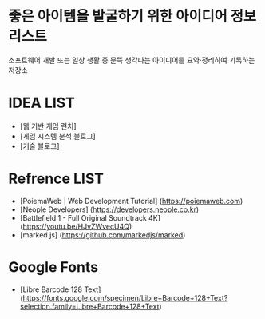 좋은 아이템을 발굴하기 위한 아이디어 정보 리스트
================================================
소프트웨어 개발 또는 일상 생활 중 문뜩 생각나는 아이디어를 요약·정리하여 기록하는 저장소

# IDEA LIST
* [웹 기반 게임 런처]
* [게임 시스템 분석 블로그]
* [기술 블로그]

# Refrence LIST
* [PoiemaWeb | Web Development Tutorial] (https://poiemaweb.com)
* [Neople Developers] (https://developers.neople.co.kr)
* [Battlefield 1 - Full Original Soundtrack 4K] (https://youtu.be/HJvZWvecU4Q)
* [marked.js] (https://github.com/markedjs/marked)

# Google Fonts
* [Libre Barcode 128 Text] (https://fonts.google.com/specimen/Libre+Barcode+128+Text?selection.family=Libre+Barcode+128+Text)
